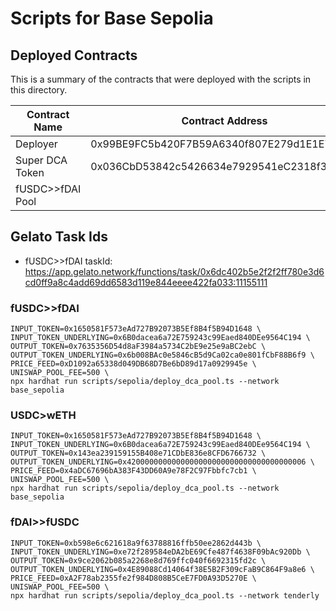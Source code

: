 # Scripts for Base Sepolia 

## Deployed Contracts
This is a summary of the contracts that were deployed with the scripts in this directory. 

| Contract Name | Contract Address | Deployment Script |
|---------------|------------------|-------------------|
| Deployer | 0x99BE9FC5b420F7B59A6340f807E279d1E1E75377 | NA | 
| Super DCA Token | 0x036CbD53842c5426634e7929541eC2318f3dCF7e | NA |
| fUSDC>>fDAI Pool |  | `./deploy_dca_pool.ts` | 

## Gelato Task Ids
* fUSDC>>fDAI taskId: https://app.gelato.network/functions/task/0x6dc402b5e2f2f2ff780e3d6cd0ff9a8c4add69dd6583d119e844eeee422fa033:11155111


### fUSDC>>fDAI
```shell
INPUT_TOKEN=0x1650581F573eAd727B92073B5Ef8B4f5B94D1648 \
INPUT_TOKEN_UNDERLYING=0x6B0dacea6a72E759243c99Eaed840DEe9564C194 \
OUTPUT_TOKEN=0x7635356D54d8aF3984a5734C2bE9e25e9aBC2ebC \
OUTPUT_TOKEN_UNDERLYING=0x6b008BAc0e5846cB5d9Ca02ca0e801fCbF88B6f9 \
PRICE_FEED=0xD1092a65338d049DB68D7Be6bD89d17a0929945e \
UNISWAP_POOL_FEE=500 \
npx hardhat run scripts/sepolia/deploy_dca_pool.ts --network base_sepolia
```

### USDC>wETH
```shell
INPUT_TOKEN=0x1650581F573eAd727B92073B5Ef8B4f5B94D1648 \
INPUT_TOKEN_UNDERLYING=0x6B0dacea6a72E759243c99Eaed840DEe9564C194 \
OUTPUT_TOKEN=0x143ea239159155B408e71CDbE836e8CFD6766732 \
OUTPUT_TOKEN_UNDERLYING=0x4200000000000000000000000000000000000006 \
PRICE_FEED=0x4aDC67696bA383F43DD60A9e78F2C97Fbbfc7cb1 \
UNISWAP_POOL_FEE=500 \
npx hardhat run scripts/sepolia/deploy_dca_pool.ts --network base_sepolia
```

### fDAI>>fUSDC
```shell
INPUT_TOKEN=0xb598e6c621618a9f63788816ffb50ee2862d443b \
INPUT_TOKEN_UNDERLYING=0xe72f289584eDA2bE69Cfe487f4638F09bAc920Db \
OUTPUT_TOKEN=0x9ce2062b085a2268e8d769ffc040f6692315fd2c \
OUTPUT_TOKEN_UNDERLYING=0x4E89088Cd14064f38E5B2F309cFaB9C864F9a8e6 \
PRICE_FEED=0xA2F78ab2355fe2f984D808B5CeE7FD0A93D5270E \
UNISWAP_POOL_FEE=500 \
npx hardhat run scripts/sepolia/deploy_dca_pool.ts --network tenderly
```